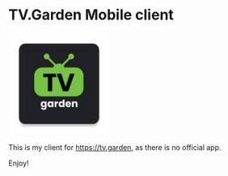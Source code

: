 # TV.Garden Mobile client #

<img src="https://github.com/gmb7886/TV.Garden/blob/master/app/src/main/res/mipmap-xxxhdpi/ic_launcher.png" width="200"/> 

This is my client for https://tv.garden, as there is no official app.

Enjoy!
